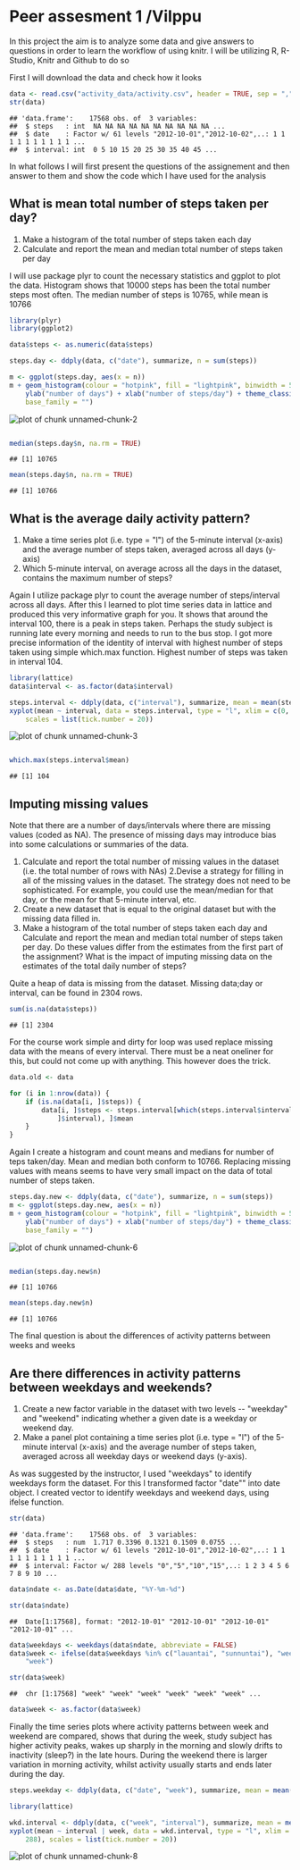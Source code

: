 Peer assesment 1 /Vilppu
========================================================

In this project the aim is to analyze some data and give answers to questions in order to learn the workflow of using knitr. I will be utilizing R, R-Studio, Knitr and Github to do so 

First I will download the data and check how it looks


```r
data <- read.csv("activity_data/activity.csv", header = TRUE, sep = ",")
str(data)
```

```
## 'data.frame':	17568 obs. of  3 variables:
##  $ steps   : int  NA NA NA NA NA NA NA NA NA NA ...
##  $ date    : Factor w/ 61 levels "2012-10-01","2012-10-02",..: 1 1 1 1 1 1 1 1 1 1 ...
##  $ interval: int  0 5 10 15 20 25 30 35 40 45 ...
```


In what follows I will first present the questions of the assignement and then answer to them 
and show the code which I have used for the analysis

## What is mean total number of steps taken per day?

1. Make a histogram of the total number of steps taken each day
2. Calculate and report the mean and median total number of steps taken per day


I will use package plyr to count the necessary statistics and ggplot to plot the data. Histogram shows that 10000 steps 
has been the total number steps most often. The median number of steps is 10765, while mean is 10766

```r
library(plyr)
library(ggplot2)

data$steps <- as.numeric(data$steps)

steps.day <- ddply(data, c("date"), summarize, n = sum(steps))

m <- ggplot(steps.day, aes(x = n))
m + geom_histogram(colour = "hotpink", fill = "lightpink", binwidth = 500) + 
    ylab("number of days") + xlab("number of steps/day") + theme_classic(base_size = 25, 
    base_family = "")
```

![plot of chunk unnamed-chunk-2](figure/unnamed-chunk-2.png) 

```r

median(steps.day$n, na.rm = TRUE)
```

```
## [1] 10765
```

```r
mean(steps.day$n, na.rm = TRUE)
```

```
## [1] 10766
```


## What is the average daily activity pattern?

1. Make a time series plot (i.e. type = "l") of the 5-minute interval (x-axis) and the average number of steps taken,   averaged across all days (y-axis)
2. Which 5-minute interval, on average across all the days in the dataset, contains the maximum number of steps?

Again I utilize package plyr to count the average number of steps/interval across all days. After this I learned to plot time series data in lattice and produced this very informative graph for you. It shows that around the interval 100, there is a peak in steps taken. Perhaps the study subject is running late every morning and needs to run to the bus stop. I got more precise information of the identity of interval with highest number of steps taken using simple which.max function. Highest number of steps was taken in interval 104. 


```r
library(lattice)
data$interval <- as.factor(data$interval)

steps.interval <- ddply(data, c("interval"), summarize, mean = mean(steps, na.rm = TRUE))
xyplot(mean ~ interval, data = steps.interval, type = "l", xlim = c(0, 288), 
    scales = list(tick.number = 20))
```

![plot of chunk unnamed-chunk-3](figure/unnamed-chunk-3.png) 

```r

which.max(steps.interval$mean)
```

```
## [1] 104
```


## Imputing missing values

Note that there are a number of days/intervals where there are missing values (coded as NA). The presence of missing days may introduce bias into some calculations or summaries of the data.

1. Calculate and report the total number of missing values in the dataset (i.e. the total number of rows with NAs)
2.Devise a strategy for filling in all of the missing values in the dataset. The strategy does not need to be sophisticated. For example, you could use the mean/median for that day, or the mean for that 5-minute interval, etc.
3. Create a new dataset that is equal to the original dataset but with the missing data filled in.
4. Make a histogram of the total number of steps taken each day and Calculate and report the mean and median total number of steps taken per day. Do these values differ from the estimates from the first part of the assignment? What is the impact of imputing missing data on the estimates of the total daily number of steps?

Quite a heap of data is missing from the dataset. Missing data;day or interval, can be found in 2304 rows.

```r
sum(is.na(data$steps))
```

```
## [1] 2304
```


For the course work simple and dirty for loop was used replace missing data with the means of every interval. There must be a neat oneliner for this, but could not come up with anything. This however does the trick.

```r
data.old <- data

for (i in 1:nrow(data)) {
    if (is.na(data[i, ]$steps)) {
        data[i, ]$steps <- steps.interval[which(steps.interval$interval == data[i, 
            ]$interval), ]$mean
    }
}
```


Again I create a histogram and count means and medians for number of teps taken/day. Mean and median both conform to 10766. Replacing missing values with means seems to have very small impact on the data of total number of steps taken. 

```r
steps.day.new <- ddply(data, c("date"), summarize, n = sum(steps))
m <- ggplot(steps.day.new, aes(x = n))
m + geom_histogram(colour = "hotpink", fill = "lightpink", binwidth = 500) + 
    ylab("number of days") + xlab("number of steps/day") + theme_classic(base_size = 25, 
    base_family = "")
```

![plot of chunk unnamed-chunk-6](figure/unnamed-chunk-6.png) 

```r

median(steps.day.new$n)
```

```
## [1] 10766
```

```r
mean(steps.day.new$n)
```

```
## [1] 10766
```


The final question is about the differences of activity patterns between weeks and weeks

## Are there differences in activity patterns between weekdays and weekends?

1. Create a new factor variable in the dataset with two levels -- "weekday" and "weekend" indicating whether a given date is a weekday or weekend day.
2. Make a panel plot containing a time series plot (i.e. type = "l") of the 5-minute interval (x-axis) and the average number of steps taken, averaged across all weekday days or weekend days (y-axis). 

As was suggested by the instructor, I used "weekdays" to identify weekdays form the dataset. For this I transformed factor "date"" into date object. I created vector to identify weekdays and weekend days, using ifelse function. 


```r
str(data)
```

```
## 'data.frame':	17568 obs. of  3 variables:
##  $ steps   : num  1.717 0.3396 0.1321 0.1509 0.0755 ...
##  $ date    : Factor w/ 61 levels "2012-10-01","2012-10-02",..: 1 1 1 1 1 1 1 1 1 1 ...
##  $ interval: Factor w/ 288 levels "0","5","10","15",..: 1 2 3 4 5 6 7 8 9 10 ...
```

```r
data$ndate <- as.Date(data$date, "%Y-%m-%d")

str(data$ndate)
```

```
##  Date[1:17568], format: "2012-10-01" "2012-10-01" "2012-10-01" "2012-10-01" ...
```

```r
data$weekdays <- weekdays(data$ndate, abbreviate = FALSE)
data$week <- ifelse(data$weekdays %in% c("lauantai", "sunnuntai"), "weekend", 
    "week")

str(data$week)
```

```
##  chr [1:17568] "week" "week" "week" "week" "week" "week" ...
```

```r
data$week <- as.factor(data$week)
```


Finally the time series plots where activity patterns between week and weekend are compared, shows that during the week, study subject has higher activity peaks, wakes up sharply in the morning and slowly drifts to inactivity (sleep?) in the late hours. During the weekend there is larger variation in morning activity, whilst activity usually starts and ends later during the day.  

```r
steps.weekday <- ddply(data, c("date", "week"), summarize, mean = mean(steps))

library(lattice)

wkd.interval <- ddply(data, c("week", "interval"), summarize, mean = mean(steps))
xyplot(mean ~ interval | week, data = wkd.interval, type = "l", xlim = c(0, 
    288), scales = list(tick.number = 20))
```

![plot of chunk unnamed-chunk-8](figure/unnamed-chunk-8.png) 

